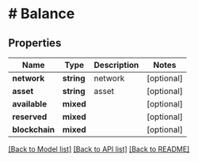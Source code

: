 # # Balance

## Properties

Name | Type | Description | Notes
------------ | ------------- | ------------- | -------------
**network** | **string** | network | [optional]
**asset** | **string** | asset | [optional]
**available** | **mixed** |  | [optional]
**reserved** | **mixed** |  | [optional]
**blockchain** | **mixed** |  | [optional]

[[Back to Model list]](../../README.md#models) [[Back to API list]](../../README.md#endpoints) [[Back to README]](../../README.md)

